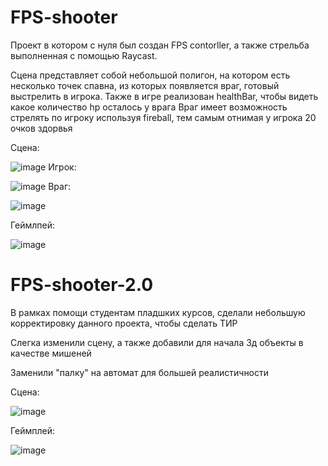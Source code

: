 # FPS-shooter
Проект в котором с нуля был создан FPS contorller, а также стрельба выполненная с помощью Raycast.

Сцена представляет собой небольшой полигон, на котором есть несколько точек спавна, из которых появляется враг, готовый выстрелить в игрока.
Также в игре реализован healthBar, чтобы видеть какое количество hp осталось у врага
Враг имеет возможность стрелять по игроку используя fireball, тем самым отнимая у игрока 20 очков здорвья

Сцена:

![image](https://github.com/HAR4A/FPS-shooter/assets/150113486/4ea2f1fa-212e-4811-9b92-1d54f3e68c70)
Игрок:

![image](https://github.com/HAR4A/FPS-shooter/assets/150113486/e51c1da0-f76d-4c5a-ba24-4a5b702f83dd)
Враг:

![image](https://github.com/HAR4A/FPS-shooter/assets/150113486/21513bcb-5a06-4a13-bb9f-84eadc795099)


Геймлпей:

![image](https://github.com/HAR4A/FPS-shooter/assets/150113486/566549c6-3ddb-4057-a86e-1e7b1d0e905e)

# FPS-shooter-2.0

В рамках помощи студентам пладшких курсов, сделали небольшую корректировку данного проекта, чтобы сделать ТИР

Слегка изменили сцену, а также добавили для начала 3д объекты в качестве мишеней 

Заменили "палку" на автомат для большей реалистичности

Сцена:

![image](https://github.com/HAR4A/FPS-shooter/assets/150113486/e20bbdd0-2d8e-4b42-93e7-198a790e97b3)


Геймплей:

![image](https://github.com/HAR4A/FPS-shooter/assets/150113486/855861aa-f4eb-4a19-8547-eec49b0b84d4)
